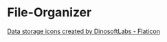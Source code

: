 # File-Organizer

<a href="https://www.flaticon.com/free-icons/data-storage" title="data storage icons">Data storage icons created by DinosoftLabs - Flaticon</a>